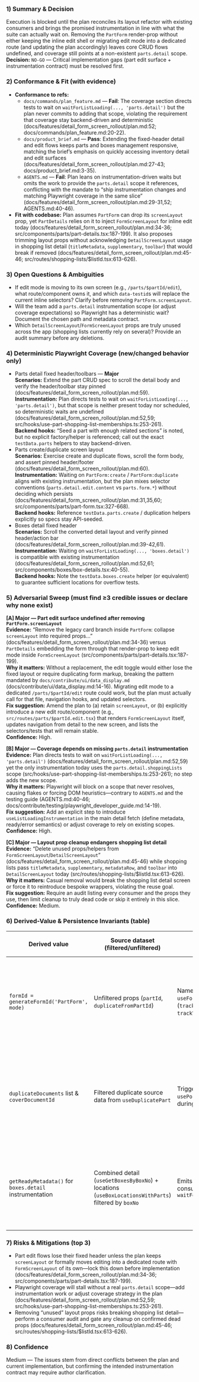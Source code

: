 ### 1) Summary & Decision
Execution is blocked until the plan reconciles its layout refactor with existing consumers and brings the promised instrumentation in line with what the suite can actually wait on. Removing the `PartForm` render-prop without either keeping the inline edit shell or migrating edit mode into a dedicated route (and updating the plan accordingly) leaves core CRUD flows undefined, and coverage still points at a non-existent `parts.detail` scope.  
**Decision:** `NO-GO` — Critical implementation gaps (part edit surface + instrumentation contract) must be resolved first.

### 2) Conformance & Fit (with evidence)
- **Conformance to refs:**
  - `docs/commands/plan_feature.md` — **Fail**: The coverage section directs tests to wait on `waitForListLoading(..., 'parts.detail')` but the plan never commits to adding that scope, violating the requirement that coverage stay backend-driven and deterministic (docs/features/detail_form_screen_rollout/plan.md:52; docs/commands/plan_feature.md:20-22).
  - `docs/product_brief.md` — **Pass**: Extending the fixed-header detail and edit flows keeps parts and boxes management responsive, matching the brief’s emphasis on quickly accessing inventory detail and edit surfaces (docs/features/detail_form_screen_rollout/plan.md:27-43; docs/product_brief.md:3-35).
  - `AGENTS.md` — **Fail**: Plan leans on instrumentation-driven waits but omits the work to provide the `parts.detail` scope it references, conflicting with the mandate to “ship instrumentation changes and matching Playwright coverage in the same slice” (docs/features/detail_form_screen_rollout/plan.md:29-31,52; AGENTS.md:40-46).
- **Fit with codebase:** Plan assumes `PartForm` can drop its `screenLayout` prop, yet `PartDetails` relies on it to inject `FormScreenLayout` for inline edit today (docs/features/detail_form_screen_rollout/plan.md:34-36; src/components/parts/part-details.tsx:187-199). It also proposes trimming layout props without acknowledging `DetailScreenLayout` usage in shopping list detail (`titleMetadata`, `supplementary`, `toolbar`) that would break if removed (docs/features/detail_form_screen_rollout/plan.md:45-46; src/routes/shopping-lists/$listId.tsx:613-626).

### 3) Open Questions & Ambiguities
- If edit mode is moving to its own screen (e.g., `/parts/$partId/edit`), what route/component owns it, and which `data-testid`s will replace the current inline selectors? Clarify before removing `PartForm.screenLayout`.
- Will the team add a `parts.detail` instrumentation scope (or adjust coverage expectations) so Playwright has a deterministic wait? Document the chosen path and metadata contract.
- Which `DetailScreenLayout`/`FormScreenLayout` props are truly unused across the app (shopping lists currently rely on several)? Provide an audit summary before any deletions.

### 4) Deterministic Playwright Coverage (new/changed behavior only)
- Parts detail fixed header/toolbars — **Major**  
  **Scenarios:** Extend the part CRUD spec to scroll the detail body and verify the header/toolbar stay pinned (docs/features/detail_form_screen_rollout/plan.md:59).  
  **Instrumentation:** Plan directs tests to wait on `waitForListLoading(..., 'parts.detail')`, but that scope is neither present today nor scheduled, so deterministic waits are undefined (docs/features/detail_form_screen_rollout/plan.md:52,59; src/hooks/use-part-shopping-list-memberships.ts:253-261).  
  **Backend hooks:** “Seed a part with enough related sections” is noted, but no explicit factory/helper is referenced; call out the exact `testData.parts` helpers to stay backend-driven.
- Parts create/duplicate screen layout  
  **Scenarios:** Exercise create and duplicate flows, scroll the form body, and assert pinned header/footer (docs/features/detail_form_screen_rollout/plan.md:60).  
  **Instrumentation:** Waiting on `PartForm:create` / `PartForm:duplicate` aligns with existing instrumentation, but the plan mixes selector conventions (`parts.detail.edit.content` vs `parts.form.*`) without deciding which persists (docs/features/detail_form_screen_rollout/plan.md:31,35,60; src/components/parts/part-form.tsx:327-668).  
  **Backend hooks:** Reference `testData.parts.create` / duplication helpers explicitly so specs stay API-seeded.
- Boxes detail fixed header  
  **Scenarios:** Scroll the converted detail layout and verify pinned header/action bar (docs/features/detail_form_screen_rollout/plan.md:39-42,61).  
  **Instrumentation:** Waiting on `waitForListLoading(..., 'boxes.detail')` is compatible with existing instrumentation (docs/features/detail_form_screen_rollout/plan.md:52,61; src/components/boxes/box-details.tsx:40-55).  
  **Backend hooks:** Note the `testData.boxes.create` helper (or equivalent) to guarantee sufficient locations for overflow tests.

### 5) **Adversarial Sweep (must find ≥3 credible issues or declare why none exist)**
**[A] Major — Part edit surface undefined after removing `PartForm.screenLayout`**  
**Evidence:** “Remove the legacy card branch inside `PartForm`: collapse `screenLayout` into required props…” (docs/features/detail_form_screen_rollout/plan.md:34-36) versus `PartDetails` embedding the form through that render-prop to keep edit mode inside `FormScreenLayout` (src/components/parts/part-details.tsx:187-199).  
**Why it matters:** Without a replacement, the edit toggle would either lose the fixed layout or require duplicating form markup, breaking the pattern mandated by `docs/contribute/ui/data_display.md` (docs/contribute/ui/data_display.md:14-16). Migrating edit mode to a dedicated `/parts/$partId/edit` route could work, but the plan must actually call for that file, navigation hooks, and updated selectors.  
**Fix suggestion:** Amend the plan to (a) retain `screenLayout`, or (b) explicitly introduce a new edit route/component (e.g., `src/routes/parts/$partId.edit.tsx`) that renders `FormScreenLayout` itself, updates navigation from detail to the new screen, and lists the selectors/tests that will remain stable.  
**Confidence:** High.

**[B] Major — Coverage depends on missing `parts.detail` instrumentation**  
**Evidence:** Plan directs tests to wait on `waitForListLoading(..., 'parts.detail')` (docs/features/detail_form_screen_rollout/plan.md:52,59) yet the only instrumentation today uses the `parts.detail.shoppingLists` scope (src/hooks/use-part-shopping-list-memberships.ts:253-261); no step adds the new scope.  
**Why it matters:** Playwright will block on a scope that never resolves, causing flakes or forcing DOM heuristics—contrary to `AGENTS.md` and the testing guide (AGENTS.md:40-46; docs/contribute/testing/playwright_developer_guide.md:14-19).  
**Fix suggestion:** Add an explicit step to introduce `useListLoadingInstrumentation` in the main detail fetch (define metadata, ready/error semantics) or adjust coverage to rely on existing scopes.  
**Confidence:** High.

**[C] Major — Layout prop cleanup endangers shopping list detail**  
**Evidence:** “Delete unused props/helpers from `FormScreenLayout`/`DetailScreenLayout`” (docs/features/detail_form_screen_rollout/plan.md:45-46) while shopping lists pass `titleMetadata`, `supplementary`, `metadataRow`, and `toolbar` into `DetailScreenLayout` today (src/routes/shopping-lists/$listId.tsx:613-626).  
**Why it matters:** Casual removal would break the shopping list detail screen or force it to reintroduce bespoke wrappers, violating the reuse goal.  
**Fix suggestion:** Require an audit listing every consumer and the props they use, then limit cleanup to truly dead code or skip it entirely in this slice.  
**Confidence:** Medium.

### 6) **Derived-Value & Persistence Invariants (table)**
| Derived value | Source dataset (filtered/unfiltered) | Write/cleanup it triggers | Guard conditions | Invariant that must hold | Evidence |
| ------------- | ------------------------------------ | ------------------------- | ---------------- | ------------------------ | -------- |
| `formId = generateFormId('PartForm', mode)` | Unfiltered props (`partId`, `duplicateFromPartId`) | Names emitted with `useFormInstrumentation` events (`trackSubmit`, `trackValidationErrors`) | `isEditing` / `isDuplicating` booleans determine mode | Layout refactor must not remount the form or change IDs mid-session, or tests will miss `PartForm:*` events | src/components/parts/part-form.tsx:47-98 |
| `duplicateDocuments` list & `coverDocumentId` | Filtered duplicate source data from `useDuplicatePart` | Triggers `usePostPartsCopyAttachment` copies during submit | `isDuplicating` && fetched documents | Cleanup must still clear documents and cover ID when duplication finishes or cancels, even after moving layout helpers | src/components/parts/part-form.tsx:88-154,599-612 |
| `getReadyMetadata()` for `boxes.detail` instrumentation | Combined detail (`useGetBoxesByBoxNo`) + locations (`useBoxLocationsWithParts`) filtered by `boxNo` | Emits test-event payloads consumed by `waitForListLoading('boxes.detail')` | Queries resolved without error | Layout migration must keep metadata accurate (`boxNo`, `locations`) so Playwright waits remain deterministic | src/components/boxes/box-details.tsx:29-55 |

### 7) Risks & Mitigations (top 3)
- Part edit flows lose their fixed header unless the plan keeps `screenLayout` or formally moves editing into a dedicated route with `FormScreenLayout` of its own—lock this down before implementation (docs/features/detail_form_screen_rollout/plan.md:34-36; src/components/parts/part-details.tsx:187-199).
- Playwright coverage will stall without a real `parts.detail` scope—add instrumentation work or adjust coverage strategy in the plan (docs/features/detail_form_screen_rollout/plan.md:52,59; src/hooks/use-part-shopping-list-memberships.ts:253-261).
- Removing “unused” layout props risks breaking shopping list detail—perform a consumer audit and gate any cleanup on confirmed dead props (docs/features/detail_form_screen_rollout/plan.md:45-46; src/routes/shopping-lists/$listId.tsx:613-626).

### 8) Confidence
Medium — The issues stem from direct conflicts between the plan and current implementation, but confirming the intended instrumentation contract may require author clarification.
